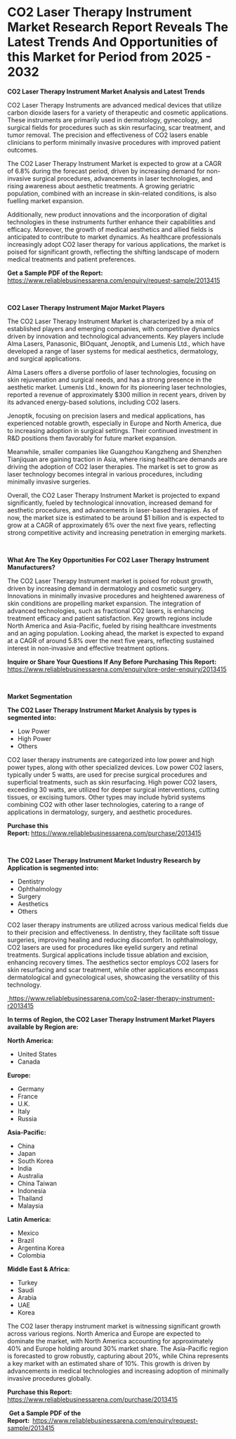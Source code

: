 <p><h1>CO2 Laser Therapy Instrument Market Research Report Reveals The Latest Trends And Opportunities of this Market for Period from 2025 - 2032</h1></p><p><strong>CO2 Laser Therapy Instrument Market Analysis and Latest Trends</strong></p>
<p><p>CO2 Laser Therapy Instruments are advanced medical devices that utilize carbon dioxide lasers for a variety of therapeutic and cosmetic applications. These instruments are primarily used in dermatology, gynecology, and surgical fields for procedures such as skin resurfacing, scar treatment, and tumor removal. The precision and effectiveness of CO2 lasers enable clinicians to perform minimally invasive procedures with improved patient outcomes.</p><p>The CO2 Laser Therapy Instrument Market is expected to grow at a CAGR of 6.8% during the forecast period, driven by increasing demand for non-invasive surgical procedures, advancements in laser technologies, and rising awareness about aesthetic treatments. A growing geriatric population, combined with an increase in skin-related conditions, is also fuelling market expansion. </p><p>Additionally, new product innovations and the incorporation of digital technologies in these instruments further enhance their capabilities and efficacy. Moreover, the growth of medical aesthetics and allied fields is anticipated to contribute to market dynamics. As healthcare professionals increasingly adopt CO2 laser therapy for various applications, the market is poised for significant growth, reflecting the shifting landscape of modern medical treatments and patient preferences.</p></p>
<p><strong>Get a Sample PDF of the Report:&nbsp;</strong> <a href="https://www.reliablebusinessarena.com/enquiry/request-sample/2013415?utm_campaign=2175&utm_medium=2&utm_source=Github&utm_content=ia&utm_term=16042025&utm_id=co2-laser-therapy-instrument">https://www.reliablebusinessarena.com/enquiry/request-sample/2013415</a></p>
<p>&nbsp;</p>
<p><strong>CO2 Laser Therapy Instrument Major Market Players</strong></p>
<p><p>The CO2 Laser Therapy Instrument Market is characterized by a mix of established players and emerging companies, with competitive dynamics driven by innovation and technological advancements. Key players include Alma Lasers, Panasonic, BIOquant, Jenoptik, and Lumenis Ltd., which have developed a range of laser systems for medical aesthetics, dermatology, and surgical applications.</p><p>Alma Lasers offers a diverse portfolio of laser technologies, focusing on skin rejuvenation and surgical needs, and has a strong presence in the aesthetic market. Lumenis Ltd., known for its pioneering laser technologies, reported a revenue of approximately $300 million in recent years, driven by its advanced energy-based solutions, including CO2 lasers.</p><p>Jenoptik, focusing on precision lasers and medical applications, has experienced notable growth, especially in Europe and North America, due to increasing adoption in surgical settings. Their continued investment in R&D positions them favorably for future market expansion.</p><p>Meanwhile, smaller companies like Guangzhou Kangzheng and Shenzhen Tianjiquan are gaining traction in Asia, where rising healthcare demands are driving the adoption of CO2 laser therapies. The market is set to grow as laser technology becomes integral in various procedures, including minimally invasive surgeries.</p><p>Overall, the CO2 Laser Therapy Instrument Market is projected to expand significantly, fueled by technological innovation, increased demand for aesthetic procedures, and advancements in laser-based therapies. As of now, the market size is estimated to be around $1 billion and is expected to grow at a CAGR of approximately 6% over the next five years, reflecting strong competitive activity and increasing penetration in emerging markets.</p></p>
<p>&nbsp;</p>
<p><strong>What Are The Key Opportunities For CO2 Laser Therapy Instrument Manufacturers?</strong></p>
<p><p>The CO2 Laser Therapy Instrument market is poised for robust growth, driven by increasing demand in dermatology and cosmetic surgery. Innovations in minimally invasive procedures and heightened awareness of skin conditions are propelling market expansion. The integration of advanced technologies, such as fractional CO2 lasers, is enhancing treatment efficacy and patient satisfaction. Key growth regions include North America and Asia-Pacific, fueled by rising healthcare investments and an aging population. Looking ahead, the market is expected to expand at a CAGR of around 5.8% over the next five years, reflecting sustained interest in non-invasive and effective treatment options.</p></p>
<p><strong>Inquire or Share Your Questions If Any Before Purchasing This Report:</strong> <a href="https://www.reliablebusinessarena.com/enquiry/pre-order-enquiry/2013415?utm_campaign=2175&utm_medium=2&utm_source=Github&utm_content=ia&utm_term=16042025&utm_id=co2-laser-therapy-instrument">https://www.reliablebusinessarena.com/enquiry/pre-order-enquiry/2013415</a></p>
<p>&nbsp;</p>
<p><strong>Market Segmentation</strong></p>
<p><strong>The CO2 Laser Therapy Instrument Market Analysis by types is segmented into:</strong></p>
<p><ul><li>Low Power</li><li>High Power</li><li>Others</li></ul></p>
<p><p>CO2 laser therapy instruments are categorized into low power and high power types, along with other specialized devices. Low power CO2 lasers, typically under 5 watts, are used for precise surgical procedures and superficial treatments, such as skin resurfacing. High power CO2 lasers, exceeding 30 watts, are utilized for deeper surgical interventions, cutting tissues, or excising tumors. Other types may include hybrid systems combining CO2 with other laser technologies, catering to a range of applications in dermatology, surgery, and aesthetic procedures.</p></p>
<p><strong>Purchase this Report:&nbsp;</strong><a href="https://www.reliablebusinessarena.com/purchase/2013415?utm_campaign=2175&utm_medium=2&utm_source=Github&utm_content=ia&utm_term=16042025&utm_id=co2-laser-therapy-instrument">https://www.reliablebusinessarena.com/purchase/2013415</a></p>
<p>&nbsp;</p>
<p><strong>The CO2 Laser Therapy Instrument Market Industry Research by Application is segmented into:</strong></p>
<p><ul><li>Dentistry</li><li>Ophthalmology</li><li>Surgery</li><li>Aesthetics</li><li>Others</li></ul></p>
<p><p>CO2 laser therapy instruments are utilized across various medical fields due to their precision and effectiveness. In dentistry, they facilitate soft tissue surgeries, improving healing and reducing discomfort. In ophthalmology, CO2 lasers are used for procedures like eyelid surgery and retinal treatments. Surgical applications include tissue ablation and excision, enhancing recovery times. The aesthetics sector employs CO2 lasers for skin resurfacing and scar treatment, while other applications encompass dermatological and gynecological uses, showcasing the versatility of this technology.</p></p>
<p><a href="https://www.reliablebusinessarena.com/co2-laser-therapy-instrument-r2013415?utm_campaign=2175&utm_medium=2&utm_source=Github&utm_content=ia&utm_term=16042025&utm_id=co2-laser-therapy-instrument">&nbsp;https://www.reliablebusinessarena.com/co2-laser-therapy-instrument-r2013415</a></p>
<p><strong>In terms of Region, the CO2 Laser Therapy Instrument Market Players available by Region are:</strong></p>
<p>
    <p> <strong> North America: </strong>
        <ul>
            <li>United States</li>
            <li>Canada</li>
        </ul>
        </p> 
    <p> <strong> Europe: </strong>
        <ul>
            <li>Germany</li>
            <li>France</li>
            <li>U.K.</li>
            <li>Italy</li>
            <li>Russia</li>
        </ul>
        </p> 
    <p> <strong> Asia-Pacific: </strong>
        <ul>
            <li>China</li>
            <li>Japan</li>
            <li>South Korea</li>
            <li>India</li>
            <li>Australia</li>
            <li>China Taiwan</li>
            <li>Indonesia</li>
            <li>Thailand</li>
            <li>Malaysia</li>
        </ul>
        </p> 
    <p> <strong> Latin America: </strong>
        <ul>
            <li>Mexico</li>
            <li>Brazil</li>
            <li>Argentina Korea</li>
            <li>Colombia</li>
        </ul>
        </p> 
    <p> <strong> Middle East & Africa: </strong>
        <ul>
            <li>Turkey</li>
            <li>Saudi</li>
            <li>Arabia</li>
            <li>UAE</li>
            <li>Korea</li>
        </ul>
    </p>
    </p>
<p><p>The CO2 laser therapy instrument market is witnessing significant growth across various regions. North America and Europe are expected to dominate the market, with North America accounting for approximately 40% and Europe holding around 30% market share. The Asia-Pacific region is forecasted to grow robustly, capturing about 20%, while China represents a key market with an estimated share of 10%. This growth is driven by advancements in medical technologies and increasing adoption of minimally invasive procedures globally.</p></p>
<p><strong>Purchase this Report: </strong><a href="https://www.reliablebusinessarena.com/purchase/2013415?utm_campaign=2175&utm_medium=2&utm_source=Github&utm_content=ia&utm_term=16042025&utm_id=co2-laser-therapy-instrument">https://www.reliablebusinessarena.com/purchase/2013415</a></p>
<p>&nbsp;<strong>Get a Sample PDF of the Report:&nbsp;&nbsp;</strong><a href="https://www.reliablebusinessarena.com/enquiry/request-sample/2013415?utm_campaign=2175&utm_medium=2&utm_source=Github&utm_content=ia&utm_term=16042025&utm_id=co2-laser-therapy-instrument">https://www.reliablebusinessarena.com/enquiry/request-sample/2013415</a></p>
<p><strong></strong></p>
<p><p></p><p></p><p></p></p>